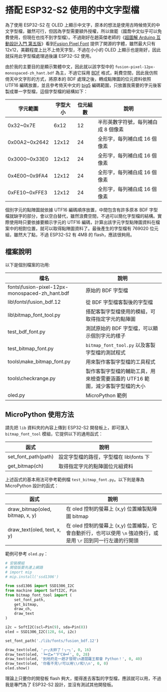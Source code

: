 # 搭配 ESP32-S2 使用的中文字型檔

為了使用 ESP32-S2 在 OLED 上顯示中文字，原本的想法是使用古時候倚天的中文字型檔，雖然可行，但因為字型需要額外授權，所以做罷（國喬中文似乎可以免費使用，但現在也找不到字型檔）。不過剛好在趙英傑老師的《[超圖解 Arduino 互動設計入門 第五版](https://www.flag.com.tw/books/product/F5799)》看到[Fusion Pixel Font](https://fusion-pixel-font.takwolf.com/) 提供了開源的字體，雖然最大只有 12x12，美觀程度上比不上倚天字型，不過在小小的 OLED 上顯示也是剛好，因此就採用此字型檔處理過後讓 ESP32-S2 使用。

由於我的主要目的是顯示繁體中文，因此就以該字型中的 `fusion-pixel-12px-monospaced-zh_hant.bdf` 為主，不過它採用 [BDF](https://font.tomchen.org/bdf_spec/) 格式，耗費空間，因此我仿照倚天中文字形的方式，將原本的 BDF 處理之後，轉成點陣圖的位元資料依照 UTF16 編碼放置，並且參考倚天中文的 [big5](https://www.ifreesite.com/big5.htm) 編碼範圍，只放置我需要的字元後客製成單一字型檔，這個字型檔的結構如下：

|字元範圍|字型大小|位元組數|說明|
|---|---|---|---|
|0x32~0x7E|6x12|12|半形英數字符號，每列補白成 8 個像素|
|0x00A2~0x2642|12x12|24|全形字，每列補白成 16 個像素|
|0x3000~0x33E0|12x12|24|全形字，每列補白成 16 個像素|
|0x4E00~0x9FA4|12x12|24|全形字，每列補白成 16 個像素|
|0xFE10~0xFFE3|12x12|24|全形字，每列補白成 16 個像素|

個別字元的點陣圖就依據 UTF16 編碼順序放置，中間包含有許多原本 BDF 字型檔就缺字的部分，會以空白替代，雖然浪費空間，不過可以簡化字型檔的結構。實際使用時只要依據要顯示字元的 UTF16 編碼，計算出該字元字型點陣圖資料在檔案中的相對位置，就可以取得點陣圖資料了。最後產生的字型檔有 769020 位元組，雖然大了點，不過 ESP32-S2 有 4MB 的 flash，應該很夠用。

## 檔案說明

以下是個別檔案的功用:

|檔名|說明|
|---|---|
|fonts\fusion-pixel-12px-monospaced-zh_hant.bdf|原始的 BDF 字型檔|
|lib\fonts\fusion_bdf.12|從 BDF 字型檔客製後的字型檔|
|lib\bitmap_font_tool.py|搭配客製字型檔使用的模組，可取得指定字元的點陣圖|
|test_bdf_font.py|測試原始的 BDF 字型檔，可以顯示個別字元的樣子|
|test_bitmap_font.py|`bitmap_font_tool.py` 以及客製字型檔的測試程式|
|tools\make_bitmap_font.py|用來製作客製字型檔的工具程式|
|tools\checkrange.py|製作客製字型檔的輔助工具，用來檢查需要涵蓋的 UTF16 範圍，減少客製字型檔的大小|
|oled.py|MicroPython 範例|

## MicroPython 使用方法

請先把 `lib` 資料夾的內容上傳到 ESP32-S2 開發板上，即可匯入 `bitmap_font_tool` 模組，它提供以下的通用函式：

|函式|說明|
|---|---|
|set_font_path(path)|設定字型檔的路徑，字型檔在 lib\fonts 下|
|get_bitmap(ch)|取得指定字元的點陣圖位元組資料|

上述函式的基本用法可參考範例檔 `test_bitmap_font.py`。以下則是專為 MicroPython 設計的函式：

|函式|說明|
|---|---|
|draw_bitmap(oled, bitmap, x, y)|在 oled 控制的螢幕上 (x,y) 位置繪製點陣圖 bitmap|
|draw_text(oled, text, x, y)|在 oled 控制的螢幕上 (x,y) 位置繪製，它會自動折行，也可以使用 `\n` 強迫換行，或是用 `\r` 回到同一行左邊的行開頭

範例可參考 `oled.py`：

```python
# 安裝模組
# 開發版要先連上網路
# import mip
# mip.install('ssd1306')

from ssd1306 import SSD1306_I2C
from machine import SoftI2C, Pin
from bitmap_font_tool import (
    set_font_path,
    get_bitmap,
    draw_ch,
    draw_text
)

i2c = SoftI2C(scl=Pin(9), sda=Pin(8))
oled = SSD1306_I2C(128, 64, i2c)

set_font_path('./lib/fonts/fusion_bdf.12')

draw_text(oled, '┌─╭太帥了！╮─┐', 0, 16)
draw_text(oled, '╘═ㄊ►°℉℃θ═╛', 0, 28)
draw_text(oled, '到地府走一趟才發現\n連閻羅王都會 Python！', 0, 40)
draw_text(oled, '你看不見\r可以用\\r和\\n', 0, 0)
oled.show()
```

理論上只要你的開發板 flash 夠大，擺得進去客製的字型檔，應該就可以用，不過我是專門為了 ESP32-S2 設計，並沒有測試其他開發板。

